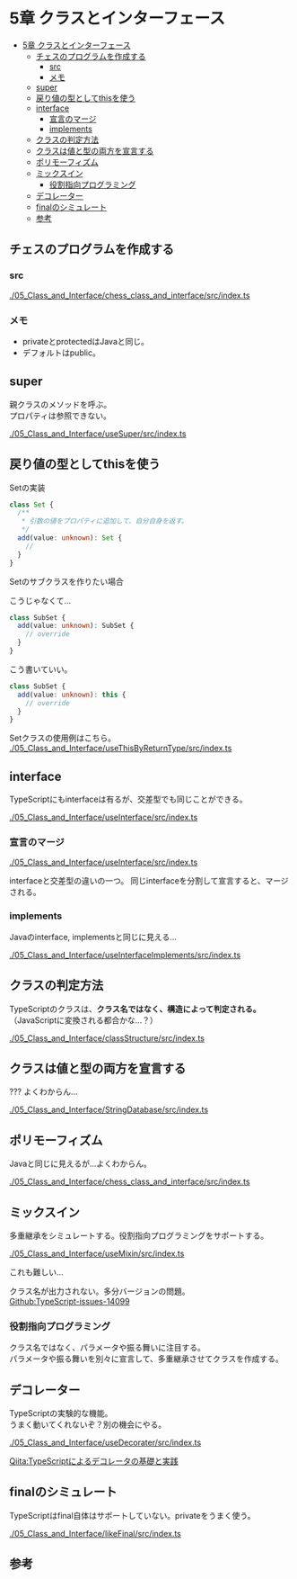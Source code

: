 # 5章 クラスとインターフェース

- [5章 クラスとインターフェース](#5章-クラスとインターフェース)
  - [チェスのプログラムを作成する](#チェスのプログラムを作成する)
    - [src](#src)
    - [メモ](#メモ)
  - [super](#super)
  - [戻り値の型としてthisを使う](#戻り値の型としてthisを使う)
  - [interface](#interface)
    - [宣言のマージ](#宣言のマージ)
    - [implements](#implements)
  - [クラスの判定方法](#クラスの判定方法)
  - [クラスは値と型の両方を宣言する](#クラスは値と型の両方を宣言する)
  - [ポリモーフィズム](#ポリモーフィズム)
  - [ミックスイン](#ミックスイン)
    - [役割指向プログラミング](#役割指向プログラミング)
  - [デコレーター](#デコレーター)
  - [finalのシミュレート](#finalのシミュレート)
  - [参考](#参考)

## チェスのプログラムを作成する

### src

[./05_Class_and_Interface/chess_class_and_interface/src/index.ts](./05_Class_and_Interface/chess_class_and_interface/src/index.ts)

### メモ

- privateとprotectedはJavaと同じ。
- デフォルトはpublic。

## super

親クラスのメソッドを呼ぶ。  
プロパティは参照できない。

[./05_Class_and_Interface/useSuper/src/index.ts](./05_Class_and_Interface/useSuper/src/index.ts)

## 戻り値の型としてthisを使う

Setの実装

``` TypeScript
class Set {
  /**
   * 引数の値をプロパティに追加して、自分自身を返す。
   */
  add(value: unknown): Set {
    // 
  }
}
```

Setのサブクラスを作りたい場合

こうじゃなくて…

``` TypeScript
class SubSet {
  add(value: unknown): SubSet {
    // override
  }
}
```

こう書いていい。

``` TypeScript
class SubSet {
  add(value: unknown): this {
    // override
  }
}
```

Setクラスの使用例はこちら。  
[./05_Class_and_Interface/useThisByReturnType/src/index.ts](./05_Class_and_Interface/useThisByReturnType/src/index.ts)

## interface

TypeScriptにもinterfaceは有るが、交差型でも同じことができる。

[./05_Class_and_Interface/useInterface/src/index.ts](./05_Class_and_Interface/useInterface/src/index.ts)

### 宣言のマージ

[./05_Class_and_Interface/useInterface/src/index.ts](./05_Class_and_Interface/useInterface/src/index.ts)

interfaceと交差型の違いの一つ。
同じinterfaceを分割して宣言すると、マージされる。

### implements

Javaのinterface, implementsと同じに見える…

[./05_Class_and_Interface/useInterfaceImplements/src/index.ts](./05_Class_and_Interface/useInterfaceImplements/src/index.ts)

## クラスの判定方法

TypeScriptのクラスは、**クラス名ではなく、構造によって判定される。**（JavaScriptに変換される都合かな…？）

[./05_Class_and_Interface/classStructure/src/index.ts](./05_Class_and_Interface/classStructure/src/index.ts)

## クラスは値と型の両方を宣言する

??? よくわからん…

[./05_Class_and_Interface/StringDatabase/src/index.ts](./05_Class_and_Interface/StringDatabase/src/index.ts)

## ポリモーフィズム

Javaと同じに見えるが…よくわからん。

[./05_Class_and_Interface/chess_class_and_interface/src/index.ts](./05_Class_and_Interface/chess_class_and_interface/src/index.ts)

## ミックスイン

多重継承をシミュレートする。役割指向プログラミングをサポートする。

[./05_Class_and_Interface/useMixin/src/index.ts](./05_Class_and_Interface/useMixin/src/index.ts)

これも難しい…

クラス名が出力されない。多分バージョンの問題。  
[Github:TypeScript-issues-14099](https://github.com/microsoft/TypeScript/issues/14099)

### 役割指向プログラミング

クラス名ではなく、パラメータや振る舞いに注目する。  
パラメータや振る舞いを別々に宣言して、多重継承させてクラスを作成する。

## デコレーター

TypeScriptの実験的な機能。  
うまく動いてくれないぞ？別の機会にやる。

[./05_Class_and_Interface/useDecorater/src/index.ts](./05_Class_and_Interface/useDecorater/src/index.ts)

[Qiita:TypeScriptによるデコレータの基礎と実践](https://qiita.com/taqm/items/4bfd26dfa1f9610128bc)

## finalのシミュレート

TypeScriptはfinal自体はサポートしていない。privateをうまく使う。

[./05_Class_and_Interface/likeFinal/src/index.ts](./05_Class_and_Interface/likeFinal/src/index.ts)

## 参考
